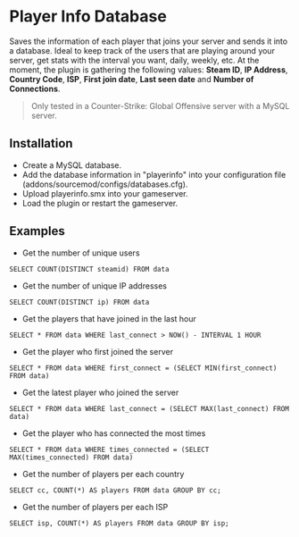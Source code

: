 # Player Info Database
Saves the information of each player that joins your server and sends it into a database. Ideal to keep track of the users that are playing around your server, get stats with the interval you want, daily, weekly, etc. At the moment, the plugin is gathering the following values: **Steam ID**, **IP Address**, **Country Code**, **ISP**, **First join date**, **Last seen date** and **Number of Connections**.

> Only tested in a Counter-Strike: Global Offensive server with a MySQL server.

## Installation
- Create a MySQL database.
- Add the database information in "playerinfo" into your configuration file (addons/sourcemod/configs/databases.cfg).
- Upload playerinfo.smx into your gameserver.
- Load the plugin or restart the gameserver.

## Examples
- Get the number of unique users

```
SELECT COUNT(DISTINCT steamid) FROM data
```

- Get the number of unique IP addresses

```
SELECT COUNT(DISTINCT ip) FROM data
```

- Get the players that have joined in the last hour

```
SELECT * FROM data WHERE last_connect > NOW() - INTERVAL 1 HOUR
```

- Get the player who first joined the server

```
SELECT * FROM data WHERE first_connect = (SELECT MIN(first_connect) FROM data)
```

- Get the latest player who joined the server

```
SELECT * FROM data WHERE last_connect = (SELECT MAX(last_connect) FROM data)
```

- Get the player who has connected the most times

```
SELECT * FROM data WHERE times_connected = (SELECT MAX(times_connected) FROM data)
```

- Get the number of players per each country

```
SELECT cc, COUNT(*) AS players FROM data GROUP BY cc;
```

- Get the number of players per each ISP

```
SELECT isp, COUNT(*) AS players FROM data GROUP BY isp;
```
